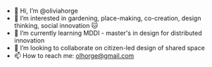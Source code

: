 - 👋 Hi, I’m @oliviahorge
- 👀 I’m interested in gardening, place-making, co-creation, design thinking, social innovation 🐱
- 🌱 I’m currently learning MDDI - master's in design for distributed innovation
- 💞️ I’m looking to collaborate on citizen-led design of shared space
- 📫 How to reach me: olhorge@gmail.com

<!---
oliviahorge/oliviahorge is a ✨ special ✨ repository because its `README.md` (this file) appears on your GitHub profile.
You can click the Preview link to take a look at your changes.
--->

